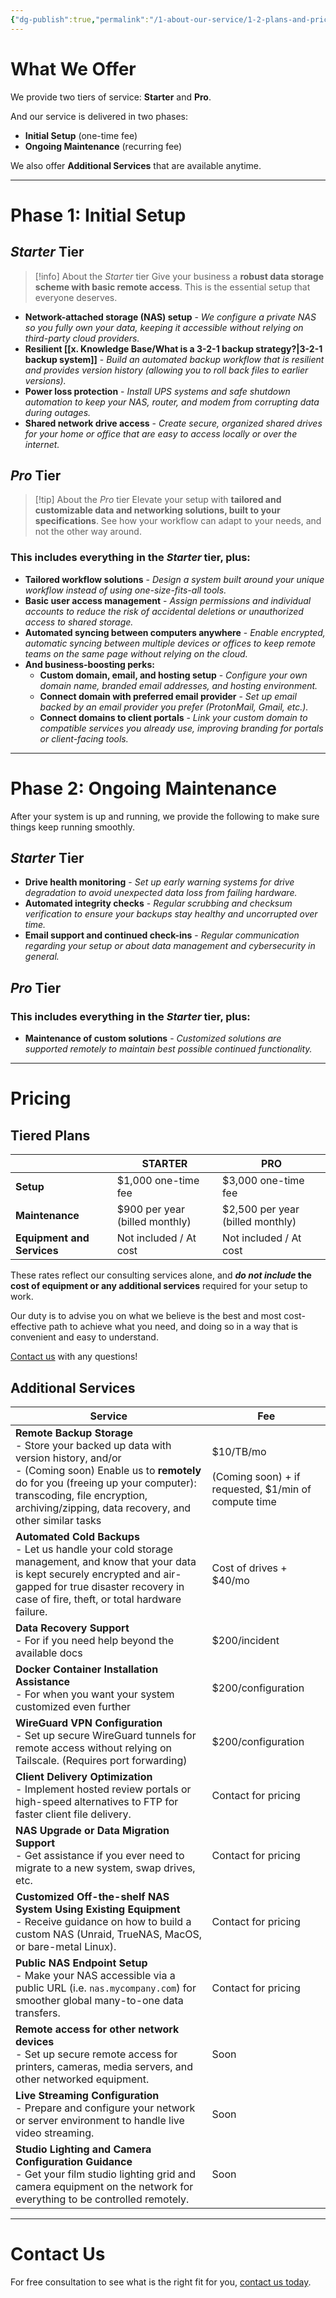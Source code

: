 ```yaml
---
{"dg-publish":true,"permalink":"/1-about-our-service/1-2-plans-and-pricing/"}
---
```


# What We Offer

We provide two tiers of service: **Starter** and **Pro**.

And our service is delivered in two phases:

- **Initial Setup** (one-time fee)
- **Ongoing Maintenance** (recurring fee)

We also offer **Additional Services** that are available anytime.

---
# Phase 1: Initial Setup

## *Starter* Tier

> [!info] About the *Starter* tier
> Give your business a **robust data storage scheme with basic remote access**. This is the essential setup that everyone deserves.

- **Network-attached storage (NAS) setup** - *We configure a private NAS so you fully own your data, keeping it accessible without relying on third-party cloud providers.*
- **Resilient [[x. Knowledge Base/What is a 3-2-1 backup strategy?\|3-2-1 backup system]]** - *Build an automated backup workflow that is resilient and provides version history (allowing you to roll back files to earlier versions).*
- **Power loss protection** - *Install UPS systems and safe shutdown automation to keep your NAS, router, and modem from corrupting data during outages.*
- **Shared network drive access** - *Create secure, organized shared drives for your home or office that are easy to access locally or over the internet.*
## *Pro* Tier

> [!tip] About the *Pro* tier
> Elevate your setup with **tailored and customizable data and networking solutions, built to your specifications**. See how your workflow can adapt to your needs, and not the other way around.

### This includes everything in the *Starter* tier, plus:

- **Tailored workflow solutions** - *Design a system built around your unique workflow instead of using one-size-fits-all tools.*
- **Basic user access management** - *Assign permissions and individual accounts to reduce the risk of accidental deletions or unauthorized access to shared storage.*
- **Automated syncing between computers anywhere** - *Enable encrypted, automatic syncing between multiple devices or offices to keep remote teams on the same page without relying on the cloud.*
- **And business-boosting perks:**
	- **Custom domain, email, and hosting setup** - *Configure your own domain name, branded email addresses, and hosting environment.*
	- **Connect domain with preferred email provider** - *Set up email backed by an email provider you prefer (ProtonMail, Gmail, etc.).*
	- **Connect domains to client portals** - *Link your custom domain to compatible services you already use, improving branding for portals or client-facing tools.*

---
# Phase 2: Ongoing Maintenance

After your system is up and running, we provide the following to make sure things keep running smoothly.

## *Starter* Tier

- **Drive health monitoring** - *Set up early warning systems for drive degradation to avoid unexpected data loss from failing hardware.*
- **Automated integrity checks** - *Regular scrubbing and checksum verification to ensure your backups stay healthy and uncorrupted over time.*
- **Email support and continued check-ins** - *Regular communication regarding your setup or about data management and cybersecurity in general.*

## *Pro* Tier

### This includes everything in the *Starter* tier, plus:

- **Maintenance of custom solutions** - *Customized solutions are supported remotely to maintain best possible continued functionality.*

---
# Pricing

## Tiered Plans

|                            | **STARTER**                    | **PRO**                          |
| -------------------------- | ------------------------------ | -------------------------------- |
| **Setup**                  | $1,000 one-time fee            | $3,000 one-time fee              |
| **Maintenance**            | $900 per year (billed monthly) | $2,500 per year (billed monthly) |
| **Equipment and Services** | Not included / At cost         | Not included / At cost           |

These rates reflect our consulting services alone, and ***do not include* the cost of equipment or any additional services** required for your setup to work.

Our duty is to advise you on what we believe is the best and most cost-effective path to achieve what you need, and doing so in a way that is convenient and easy to understand.

[Contact us](mailto:contact@strayframes.com) with any questions!

## Additional Services

| Service                                                                                                                                                                                                                                                             | Fee                                                                     |
| ------------------------------------------------------------------------------------------------------------------------------------------------------------------------------------------------------------------------------------------------------------------- | ----------------------------------------------------------------------- |
| **Remote Backup Storage**  <br>- Store your backed up data with version history, and/or<br>- (Coming soon) Enable us to **remotely** do for you (freeing up your computer): transcoding, file encryption, archiving/zipping, data recovery, and other similar tasks | $10/TB/mo<br>  <br>(Coming soon) + if requested, $1/min of compute time |
| **Automated Cold Backups**  <br>- Let us handle your cold storage management, and know that your data is kept securely encrypted and air-gapped for true disaster recovery in case of fire, theft, or total hardware failure.                                       | Cost of drives + $40/mo                                                 |
| **Data Recovery Support**  <br>- For if you need help beyond the available docs                                                                                                                                                                                     | $200/incident                                                           |
| **Docker Container Installation Assistance**<br>- For when you want your system customized even further                                                                                                                                                             | $200/configuration                                                      |
| **WireGuard VPN Configuration**<br>- Set up secure WireGuard tunnels for remote access without relying on Tailscale. (Requires port forwarding)                                                                                                                     | $200/configuration                                                      |
| **Client Delivery Optimization**<br>- Implement hosted review portals or high-speed alternatives to FTP for faster client file delivery.                                                                                                                            | Contact for pricing                                                     |
| **NAS Upgrade or Data Migration Support**<br>- Get assistance if you ever need to migrate to a new system, swap drives, etc.                                                                                                                                        | Contact for pricing                                                     |
| **Customized Off-the-shelf NAS System Using Existing Equipment**<br>- Receive guidance on how to build a custom NAS (Unraid, TrueNAS, MacOS, or bare-metal Linux).                                                                                                  | Contact for pricing                                                     |
| **Public NAS Endpoint Setup**<br>- Make your NAS accessible via a public URL (i.e. `nas.mycompany.com`) for smoother global many-to-one data transfers.                                                                                                             | Contact for pricing                                                     |
| **Remote access for other network devices**<br>- Set up secure remote access for printers, cameras, media servers, and other networked equipment.                                                                                                                   | Soon                                                                    |
| **Live Streaming Configuration**<br>- Prepare and configure your network or server environment to handle live video streaming.                                                                                                                                      | Soon                                                                    |
| **Studio Lighting and Camera Configuration Guidance**<br>- Get your film studio lighting grid and camera equipment on the network for everything to be controlled remotely.                                                                                         | Soon                                                                    |

---
# Contact Us

For free consultation to see what is the right fit for you, [contact us today](mailto:contact@strayframes.com).